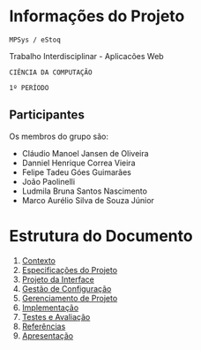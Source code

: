 # Informações do Projeto
`MPSys / eStoq`  

Trabalho Interdisciplinar - Aplicacões Web

`CIÊNCIA DA COMPUTAÇÃO`

`1º PERÍODO`

## Participantes

Os membros do grupo são: 
- Cláudio Manoel Jansen de Oliveira
- Danniel Henrique Correa Vieira
- Felipe Tadeu Góes Guimarães
- João Paolinelli
- Ludmila Bruna Santos Nascimento
- Marco Aurélio Silva de Souza Júnior

# Estrutura do Documento

1. [Contexto](1-Contexto.md)
2. [Especificações do Projeto](2-Especificação.md)
3. [Projeto da Interface](3-Interface.md)
4. [Gestão de Configuração](4-Gestão-Configuração.md)
5. [Gerenciamento de Projeto](5-Gerenciamento-Projeto.md)
6. [Implementação](6-Implementação.md)
7. [Testes e Avaliação](7-Testes.md)
8. [Referências](8-Referências.md)
9. [Apresentação](9-Apresentação.md)